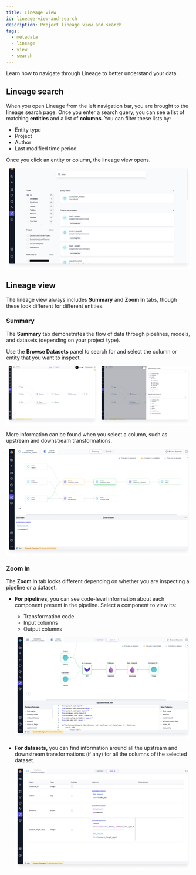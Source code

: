 ```yaml
---
title: Lineage view
id: lineage-view-and-search
description: Project lineage view and search
tags:
  - metadata
  - lineage
  - view
  - search
---
```


Learn how to navigate through Lineage to better understand your data.

## Lineage search

When you open Lineage from the left navigation bar, you are brought to the lineage search page. Once you enter a search query, you can see a list of matching **entities** and a list of **columns**. You can filter these lists by:

- Entity type
- Project
- Author
- Last modified time period

Once you click an entity or column, the lineage view opens.

![Lineage Search](img/lineage-search-high-level-view.png)

## Lineage view

The lineage view always includes **Summary** and **Zoom In** tabs, though these look different for different entities.

### Summary

The **Summary** tab demonstrates the flow of data through pipelines, models, and datasets (depending on your project type).

Use the **Browse Datasets** panel to search for and select the column or entity that you want to inspect.

![Browse Datasets](img/lineage-browse-dataset.png)

More information can be found when you select a column, such as upstream and downstream transformations.

![Lineage View](img/lineage-column-level-view.png)

### Zoom In

The **Zoom In** tab looks different depending on whether you are inspecting a pipeline or a dataset.

- **For pipelines,** you can see code-level information about each component present in the pipeline. Select a component to view its:

  - Transformation code
  - Input columns
  - Output columns

  ![pipeline zoom-in](img/lineage-pipeline-zoom-in.png)

- **For datasets,** you can find information around all the upstream and downstream transformations (if any) for all the columns of the selected dataset.

  ![Dataset zoom-in](img/lineage-dataset-zoom-in.png)
